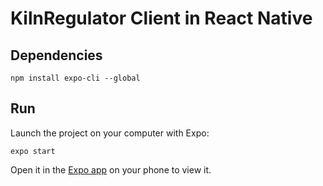 # KilnRegulator Client in React Native

## Dependencies

```
npm install expo-cli --global
```

## Run

Launch the project on your computer with Expo:

```
expo start
```

Open it in the [Expo app](https://expo.io) on your phone to view it.
